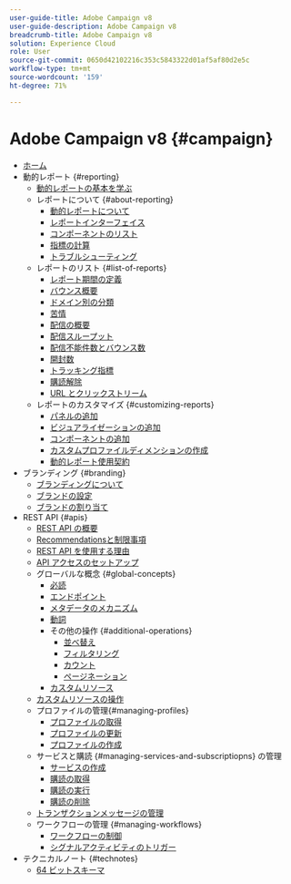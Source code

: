 ```yaml
---
user-guide-title: Adobe Campaign v8
user-guide-description: Adobe Campaign v8
breadcrumb-title: Adobe Campaign v8
solution: Experience Cloud
role: User
source-git-commit: 0650d42102216c353c5843322d01af5af80d2e5c
workflow-type: tm+mt
source-wordcount: '159'
ht-degree: 71%

---
```


# Adobe Campaign v8 {#campaign}

+ [ホーム](campaign-standard-migration-home.md)
+ 動的レポート {#reporting}
   + [動的レポートの基本を学ぶ](reporting/get-started-reporting.md)
   + レポートについて {#about-reporting}
      + [動的レポートについて](reporting/about-dynamic-reports.md)
      + [レポートインターフェイス](reporting/reporting-interface.md)
      + [コンポーネントのリスト](reporting/list-of-components.md)
      + [指標の計算](reporting/indicator-calculation.md)
      + [トラブルシューティング](reporting/troubleshooting.md)
   + レポートのリスト {#list-of-reports}
      + [レポート期間の定義](reporting/defining-the-report-period.md)
      + [バウンス概要](reporting/bounce-summary.md)
      + [ドメイン別の分類](reporting/breakdown-by-domains.md)
      + [苦情](reporting/complaints.md)
      + [配信の概要](reporting/delivery-summary.md)
      + [配信スループット](reporting/delivery-throughput.md)
      + [配信不能件数とバウンス数](reporting/non-deliverables-and-bounces.md)
      + [開封数](reporting/opens.md)
      + [トラッキング指標](reporting/tracking-indicators.md)
      + [購読解除](reporting/unsubscriptions.md)
      + [URL とクリックストリーム](reporting/urls-and-click-streams.md)
   + レポートのカスタマイズ {#customizing-reports}
      + [パネルの追加](reporting/adding-panels.md)
      + [ビジュアライゼーションの追加](reporting/adding-visualizations.md)
      + [コンポーネントの追加](reporting/adding-components.md)
      + [カスタムプロファイルディメンションの作成](reporting/creating-a-custom-profile-dimension.md)
      + [動的レポート使用契約](reporting/pii-agreement.md)
+ ブランディング {#branding}
   + [ブランディングについて](branding/branding-gs.md)
   + [ブランドの設定](branding/branding-configure.md)
   + [ブランドの割り当て](branding/branding-assign.md)
+ REST API {#apis}
   + [REST API の概要](api/get-started-apis.md)
   + [Recommendationsと制限事項](api/limitations.md)
   + [REST API を使用する理由](api/why-using-campaign-standard-apis.md)
   + [API アクセスのセットアップ](api/setting-up-api-access.md)
   + グローバルな概念 {#global-concepts}
      + [必読](api/must-read.md)
      + [エンドポイント](api/endpoints.md)
      + [メタデータのメカニズム](api/metadata-mechanism.md)
      + [動詞](api/verbs.md)
      + その他の操作 {#additional-operations}
         + [並べ替え](api/sorting.md)
         + [フィルタリング](api/filtering.md)
         + [カウント](api/counting.md)
         + [ページネーション](api/pagination.md)
      + [カスタムリソース](api/custom-resources.md)
   + [カスタムリソースの操作](api/interacting-with-custom-resources.md)
   + プロファイルの管理{#managing-profiles}
      + [プロファイルの取得](api/retrieving-profiles.md)
      + [プロファイルの更新](api/updating-profiles.md)
      + [プロファイルの作成](api/creating-profiles-api.md)
   + サービスと購読 {#managing-services-and-subscriptiopns} の管理
      + [サービスの作成](api/creating-a-service.md)
      + [購読の取得](api/retrieving-subscriptions.md)
      + [購読の実行](api/perform-subscriptions.md)
      + [購読の削除](api/deleting-subscriptions.md)
   + [トランザクションメッセージの管理](api/managing-transactional-messages.md)
   + ワークフローの管理 {#managing-workflows}
      + [ワークフローの制御](api/controlling-a-workflow.md)
      + [シグナルアクティビティのトリガー](api/triggering-a-signal-activity.md)
+ テクニカルノート {#technotes}
   + [64 ビットスキーマ](technotes/64-bit-tables.md)

